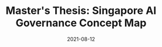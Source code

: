 ---
title: "Master's Thesis: Singapore AI Governance Concept Map"
description: "A semantic network of AI governance in Singapore"
tag: [AI, dataviz, thesis]
date: 2021-08-12
redirect_to: https://vnck.xyz/singapore-ai-governance-concept-map/
image: /assets/posts/2021-08-12-a-singapore-ai-governance-semantic-network/sg-ai-conceptual-map.png
reading_time: 15
---